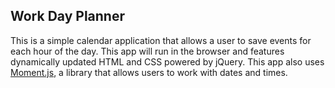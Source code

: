 ## Work Day Planner

This is a simple calendar application that allows a user to save events for each hour of the day. This app will run in the browser and features dynamically updated HTML and CSS powered by jQuery. This app also uses [Moment.js](https://momentjs.com/), a library that allows users to work with dates and times.
